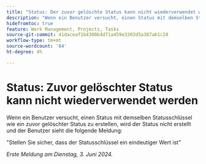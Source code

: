 ```yaml
---
title: "Status: Der zuvor gelöschte Status kann nicht wiederverwendet werden"
description: "Wenn ein Benutzer versucht, einen Status mit demselben Statusschlüssel wie ein zuvor gelöschter Status zu erstellen, wird der Status nicht erstellt und dem Benutzer wird eine Nachricht angezeigt."
hidefromtoc: true
feature: Work Management, Projects, Tasks
source-git-commit: 41daceaf1b4300b4d71a459e3203d5a387ab1c28
workflow-type: tm+mt
source-wordcount: '84'
ht-degree: 4%

---
```



# Status: Zuvor gelöschter Status kann nicht wiederverwendet werden

Wenn ein Benutzer versucht, einen Status mit demselben Statusschlüssel wie ein zuvor gelöschter Status zu erstellen, wird der Status nicht erstellt und der Benutzer sieht die folgende Meldung:

&quot;Stellen Sie sicher, dass der Statusschlüssel ein eindeutiger Wert ist&quot;

_Erste Meldung am Dienstag, 3. Juni 2024._
